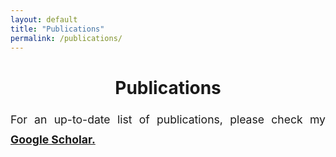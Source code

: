 ```yaml
---
layout: default
title: "Publications"
permalink: /publications/
---
```


<h1 style="text-align: center;">Publications</h1>

<div style="max-width: 800px; margin: 1rem auto; font-size: 1.1rem; line-height: 1.8; text-align: justify;">

  <p>
    For an up-to-date list of publications, please check my
    <strong><a href="https://scholar.google.com/citations?user=DRw2sL8AAAAJ&hl=en">Google Scholar.
</div>


